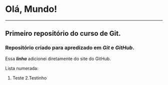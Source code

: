 # Olá, Mundo!
---
## Primeiro repositório do curso de Git.

### **Repositório criado para apredizado em *Git* e *GitHub*.**

 Essa __*linha*__ adicionei diretamente do site do GitHub.

 Lista numerada: 
 1. Teste
    2.Testinho
